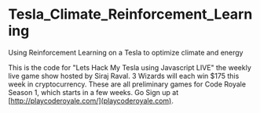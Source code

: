 # Tesla_Climate_Reinforcement_Learning
Using Reinforcement Learning on a Tesla to optimize climate and energy 


This is the code for "Lets Hack My Tesla using Javascript LIVE" the weekly live game show hosted by Siraj Raval. 3 Wizards will each win $175 this week in cryptocurrency. These are all preliminary games for Code Royale Season 1, which starts in a few weeks. Go Sign up at [http://playcoderoyale.com/](playcoderoyale.com). 
